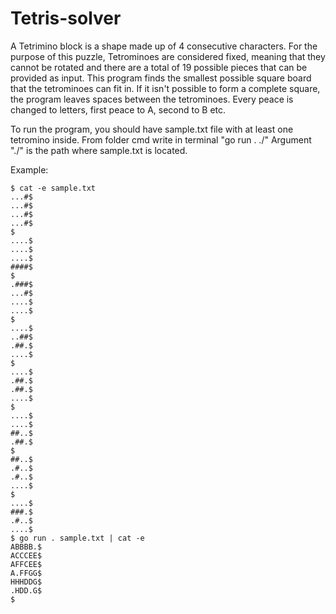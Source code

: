 # Tetris-solver

A Tetrimino block is a shape made up of 4 consecutive characters. For the purpose of this puzzle, Tetrominoes are considered fixed, meaning that they cannot be rotated and there are a total of 19 possible pieces that can be provided as input. This program finds the smallest possible square board that the tetrominoes can fit in. If it isn't possible to form a complete square, the program leaves spaces between the tetrominoes. Every peace is changed to letters, first peace to A, second to B etc.

To run the program, you should have sample.txt file with at least one tetromino inside. From folder cmd write in terminal "go run . ./" Argument "./" is the path where sample.txt is located.

Example:
```
$ cat -e sample.txt
...#$
...#$
...#$
...#$
$
....$
....$
....$
####$
$
.###$
...#$
....$
....$
$
....$
..##$
.##.$
....$
$
....$
.##.$
.##.$
....$
$
....$
....$
##..$
.##.$
$
##..$
.#..$
.#..$
....$
$
....$
###.$
.#..$
....$
$ go run . sample.txt | cat -e
ABBBB.$
ACCCEE$
AFFCEE$
A.FFGG$
HHHDDG$
.HDD.G$
$
```
